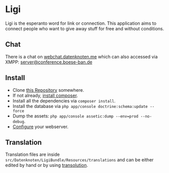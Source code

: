 # Ligi

Ligi is the esperanto word for link or connection. This application aims to connect people who want to give away stuff for free and without conditions.

## Chat

There is a chat on [webchat.datenknoten.me](https://webchat.datenknoten.me/) which can also accessed via XMPP: [server@conference.boese-ban.de](xmpp:server@conference.boese-ban.de)

## Install

* Clone [this Repository](https://github.com/datenknoten/ligi) somewhere.
* If not already, [install composer](https://getcomposer.org/).
* Install all the dependencies via `composer install`.
* Install the database via `php app/console doctrine:schema:update --force`
* Dump the assets: `php app/console assetic:dump --env=prod --no-debug`.
* [Configure](http://symfony.com/doc/current/cookbook/configuration/web_server_configuration.html) your webserver.

## Translation

Translation files are inside `src/Datenknoten/LigiBundle/Resources/translations` and can be either edited by hand or by using [transolution](https://bitbucket.org/fredrik_corneliusson/transolution/).